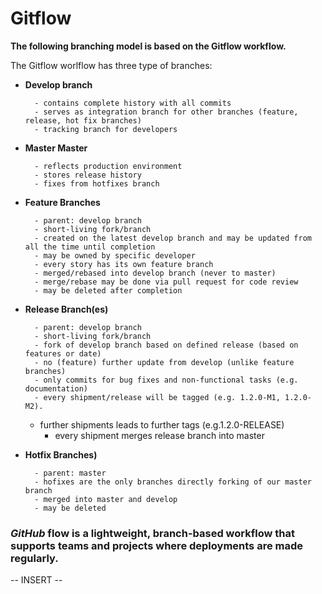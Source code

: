 # Gitflow


**The following branching model is based on the Gitflow workflow.**


The Gitflow worlflow has three type of branches:


- **Develop branch**

        - contains complete history with all commits
        - serves as integration branch for other branches (feature, release, hot fix branches)
        - tracking branch for developers


- **Master Master**

        - reflects production environment
        - stores release history
        - fixes from hotfixes branch


- **Feature Branches**

        - parent: develop branch
        - short-living fork/branch
        - created on the latest develop branch and may be updated from all the time until completion
        - may be owned by specific developer
        - every story has its own feature branch
        - merged/rebased into develop branch (never to master)
        - merge/rebase may be done via pull request for code review
        - may be deleted after completion


- **Release Branch(es)**

        - parent: develop branch
        - short-living fork/branch
        - fork of develop branch based on defined release (based on features or date)
        - no (feature) further update from develop (unlike feature branches)
        - only commits for bug fixes and non-functional tasks (e.g. documentation)
        - every shipment/release will be tagged (e.g. 1.2.0-M1, 1.2.0-M2).
	- further shipments leads to further tags (e.g.1.2.0-RELEASE)
        - every shipment merges release branch into master


- **Hotfix Branches)**

        - parent: master
        - hofixes are the only branches directly forking of our master branch
        - merged into master and develop
        - may be deleted


### *GitHub* flow is a lightweight, branch-based workflow that supports teams and projects where deployments are made regularly.


-- INSERT --

